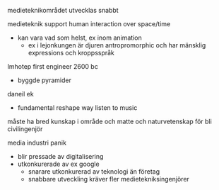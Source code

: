 
medieteknikområdet utvecklas snabbt

medieteknik support human interaction over space/time
- kan vara vad som helst, ex inom animation
	- ex i lejonkungen är djuren antropromorphic och har mänsklig expressions och kroppsspråk

Imhotep first engineer 2600 bc
- byggde pyramider

daneil ek
- fundamental reshape way listen to music

måste ha bred kunskap i område och matte och naturvetenskap för bli civilingenjör


media industri panik
- blir pressade av digitalisering
- utkonkurerade av ex google
	- snarare utkonkurerad av teknologi än företag
	- snabbare utveckling kräver fler medietekniksingenjörer


